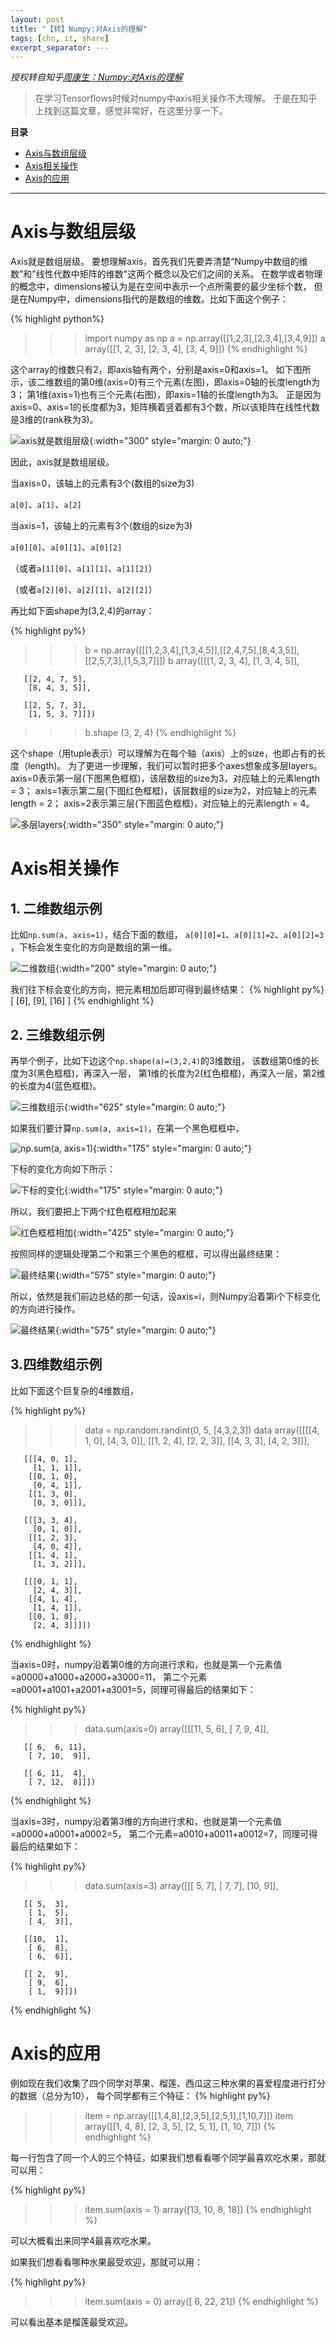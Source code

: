```yaml
---
layout: post
title: "【转】Numpy:对Axis的理解"
tags: [chn, it, share]
excerpt_separator: ---
---
```


*授权转自知乎[周康生：](https://www.zhihu.com/people/dailyobservation/)[Numpy:对Axis的理解](https://zhuanlan.zhihu.com/p/31275071)*

> 在学习Tensorflows时候对numpy中axis相关操作不大理解。
> 于是在知乎上找到这篇文章，感觉非常好，在这里分享一下。

**目录**
- [Axis与数组层级]({{post_url}}#axis与数组层级)
- [Axis相关操作]({{post_url}}#axis相关操作)
- [Axis的应用]({{post_url}}#axis的应用)

---


# Axis与数组层级

Axis就是数组层级。
要想理解axis，首先我们先要弄清楚“Numpy中数组的维数”和"线性代数中矩阵的维数"这两个概念以及它们之间的关系。
在数学或者物理的概念中，dimensions被认为是在空间中表示一个点所需要的最少坐标个数，
但是在Numpy中，dimensions指代的是数组的维数。比如下面这个例子：

{% highlight python%}
>>> import numpy as np
>>> a = np.array([[1,2,3],[2,3,4],[3,4,9]])
>>> a
array([[1, 2, 3],
       [2, 3, 4],
       [3, 4, 9]])
{% endhighlight %}

这个array的维数只有2，即axis轴有两个，分别是axis=0和axis=1。
如下图所示，该二维数组的第0维(axis=0)有三个元素(左图)，即axis=0轴的长度length为3；
第1维(axis=1)也有三个元素(右图)，即axis=1轴的长度length为3。
正是因为axis=0、axis=1的长度都为3，矩阵横着竖着都有3个数，所以该矩阵在线性代数是3维的(rank秩为3)。

![axis就是数组层级](/assets/img/numpy_axis1.jpg){:width="300" style="margin: 0 auto;"}

因此，axis就是数组层级。

当axis=0，该轴上的元素有3个(数组的size为3)

`a[0]`、`a[1]`、`a[2]`

当axis=1，该轴上的元素有3个(数组的size为3)

`a[0][0]`、`a[0][1]`、`a[0][2]`

（或者`a[1][0]`、`a[1][1]`、`a[1][2]`）

（或者`a[2][0]`、`a[2][1]`、`a[2][2]`）



再比如下面shape为(3,2,4)的array：

{% highlight py%}
>>> b = np.array([[[1,2,3,4],[1,3,4,5]],[[2,4,7,5],[8,4,3,5]],[[2,5,7,3],[1,5,3,7]]])
>>> b
array([[[1, 2, 3, 4],
        [1, 3, 4, 5]],

       [[2, 4, 7, 5],
        [8, 4, 3, 5]],

       [[2, 5, 7, 3],
        [1, 5, 3, 7]]])
>>> b.shape
(3, 2, 4)
{% endhighlight %}

这个shape（用tuple表示）可以理解为在每个轴（axis）上的size，也即占有的长度（length)。
为了更进一步理解，我们可以暂时把多个axes想象成多层layers。
axis=0表示第一层(下图黑色框框)，该层数组的size为3，对应轴上的元素length = 3；
axis=1表示第二层(下图红色框框)，该层数组的size为2，对应轴上的元素length = 2；
axis=2表示第三层(下图蓝色框框)，对应轴上的元素length = 4。

![多层layers](/assets/img/numpy_axis2.jpg){:width="350" style="margin: 0 auto;"}


# Axis相关操作

## 1. 二维数组示例

比如`np.sum(a, axis=1)`，结合下面的数组，
`a[0][0]=1`、`a[0][1]=2`、`a[0][2]=3 `，下标会发生变化的方向是数组的第一维。

![二维数组](/assets/img/numpy_axis3.jpg){:width="200" style="margin: 0 auto;"}

我们往下标会变化的方向，把元素相加后即可得到最终结果：
{% highlight py%}
[ [6],
  [9],
  [16]
]
{% endhighlight %}

## 2. 三维数组示例

再举个例子，比如下边这个`np.shape(a)=(3,2,4)`的3维数组，
该数组第0维的长度为3(黑色框框)，再深入一层，
第1维的长度为2(红色框框)，再深入一层，第2维的长度为4(蓝色框框)。

![三维数组示](/assets/img/numpy_axis4.jpg){:width="625" style="margin: 0 auto;"}

如果我们要计算`np.sum(a, axis=1)`，在第一个黑色框框中，

![np.sum(a, axis=1)](/assets/img/numpy_axis5.jpg){:width="175" style="margin: 0 auto;"}

下标的变化方向如下所示：

![下标的变化](/assets/img/numpy_axis5.jpg){:width="175" style="margin: 0 auto;"}

所以，我们要把上下两个红色框框相加起来

![红色框框相加](/assets/img/numpy_axis6.jpg){:width="425" style="margin: 0 auto;"}

按照同样的逻辑处理第二个和第三个黑色的框框，可以得出最终结果：

![最终结果](/assets/img/numpy_axis7.jpg){:width="575" style="margin: 0 auto;"}

所以，依然是我们前边总结的那一句话，设axis=i，则Numpy沿着第i个下标变化的方向进行操作。

![最终结果](/assets/img/numpy_axis7.jpg){:width="575" style="margin: 0 auto;"}

## 3.四维数组示例

比如下面这个巨复杂的4维数组，

{% highlight py%}
>>> data = np.random.randint(0, 5, [4,3,2,3])
>>> data
array([[[[4, 1, 0],
         [4, 3, 0]],
        [[1, 2, 4],
         [2, 2, 3]],
        [[4, 3, 3],
         [4, 2, 3]]],

       [[[4, 0, 1],
         [1, 1, 1]],
        [[0, 1, 0],
         [0, 4, 1]],
        [[1, 3, 0],
         [0, 3, 0]]],

       [[[3, 3, 4],
         [0, 1, 0]],
        [[1, 2, 3],
         [4, 0, 4]],
        [[1, 4, 1],
         [1, 3, 2]]],

       [[[0, 1, 1],
         [2, 4, 3]],
        [[4, 1, 4],
         [1, 4, 1]],
        [[0, 1, 0],
         [2, 4, 3]]]])
{% endhighlight %}

当axis=0时，numpy沿着第0维的方向进行求和，也就是第一个元素值=a0000+a1000+a2000+a3000=11，
第二个元素=a0001+a1001+a2001+a3001=5，同理可得最后的结果如下：

{% highlight py%}
>>> data.sum(axis=0)
array([[[11,  5,  6],
        [ 7,  9,  4]],

       [[ 6,  6, 11],
        [ 7, 10,  9]],

       [[ 6, 11,  4],
        [ 7, 12,  8]]])
{% endhighlight %}

当axis=3时，numpy沿着第3维的方向进行求和，也就是第一个元素值=a0000+a0001+a0002=5，
第二个元素=a0010+a0011+a0012=7，同理可得最后的结果如下：

{% highlight py%}
>>> data.sum(axis=3)
array([[[ 5,  7],
        [ 7,  7],
        [10,  9]],

       [[ 5,  3],
        [ 1,  5],
        [ 4,  3]],

       [[10,  1],
        [ 6,  8],
        [ 6,  6]],

       [[ 2,  9],
        [ 9,  6],
        [ 1,  9]]])
{% endhighlight %}

# Axis的应用

例如现在我们收集了四个同学对苹果、榴莲、西瓜这三种水果的喜爱程度进行打分的数据（总分为10），
每个同学都有三个特征：
{% highlight py%}
>>> item = np.array([[1,4,8],[2,3,5],[2,5,1],[1,10,7]])
>>> item
array([[1, 4, 8],
       [2, 3, 5],
       [2, 5, 1],
       [1, 10, 7]])
{% endhighlight %}

每一行包含了同一个人的三个特征，如果我们想看看哪个同学最喜欢吃水果，那就可以用：

{% highlight py%}
>>> item.sum(axis = 1)
array([13, 10,  8, 18])
{% endhighlight %}

可以大概看出来同学4最喜欢吃水果。

如果我们想看看哪种水果最受欢迎，那就可以用：

{% highlight py%}
>>> item.sum(axis = 0)
array([ 6, 22, 21])
{% endhighlight %}

可以看出基本是榴莲最受欢迎。